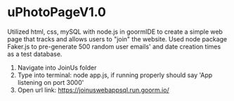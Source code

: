# uPhotoPageV1.0
Utilized html, css, mySQL with node.js in goormIDE to create a simple web page that tracks and allows users to "join" the website. Used node package Faker.js to pre-generate 500 random user emails' and date creation times as a test database.

1. Navigate into JoinUs folder
2. Type into terminal: node app.js, if running properly should say 'App listening on port 3000'
3. Open url link: https://joinuswebappsql.run.goorm.io/
